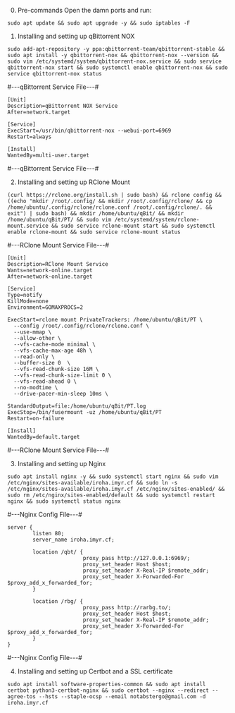 0. Pre-commands
Open the damn ports and run:

`sudo apt update && sudo apt upgrade -y && sudo iptables -F`


1. Installing and setting up qBittorrent NOX	
	
`sudo add-apt-repository -y ppa:qbittorrent-team/qbittorrent-stable && sudo apt install -y qbittorrent-nox && qbittorrent-nox --version && sudo vim /etc/systemd/system/qbittorrent-nox.service && sudo service qbittorrent-nox start && sudo systemctl enable qbittorrent-nox && sudo service qbittorrent-nox status`


#---qBittorrent Service File---#
```
[Unit]
Description=qBittorrent NOX Service
After=network.target
 
[Service]
ExecStart=/usr/bin/qbittorrent-nox --webui-port=6969
Restart=always
 
[Install]
WantedBy=multi-user.target
```
#---qBittorrent Service File---#
	
	
2. Installing and setting up RClone Mount
	
`(curl https://rclone.org/install.sh | sudo bash) && rclone config && ((echo "mkdir /root/.config/ && mkdir /root/.config/rclone/ && cp /home/ubuntu/.config/rclone/rclone.conf /root/.config/rclone/. && exit") | sudo bash) && mkdir /home/ubuntu/qBit/ && mkdir /home/ubuntu/qBit/PT/ && sudo vim /etc/systemd/system/rclone-mount.service && sudo service rclone-mount start && sudo systemctl enable rclone-mount && sudo service rclone-mount status`
	
#---RClone Mount Service File---#
```
[Unit]
Description=RClone Mount Service
Wants=network-online.target
After=network-online.target

[Service]
Type=notify
KillMode=none
Environment=GOMAXPROCS=2

ExecStart=rclone mount PrivateTrackers: /home/ubuntu/qBit/PT \
  --config /root/.config/rclone/rclone.conf \
  --use-mmap \
  --allow-other \
  --vfs-cache-mode minimal \
  --vfs-cache-max-age 48h \
  --read-only \
  --buffer-size 0  \
  --vfs-read-chunk-size 16M \
  --vfs-read-chunk-size-limit 0 \
  --vfs-read-ahead 0 \
  --no-modtime \
  --drive-pacer-min-sleep 10ms \

StandardOutput=file:/home/ubuntu/qBit/PT.log
ExecStop=/bin/fusermount -uz /home/ubuntu/qBit/PT
Restart=on-failure

[Install]
WantedBy=default.target
```
#---RClone Mount Service File---#
	
	
3. Installing and setting up Nginx

`sudo apt install nginx -y && sudo systemctl start nginx && sudo vim /etc/nginx/sites-available/iroha.imyr.cf && sudo ln -s /etc/nginx/sites-available/iroha.imyr.cf /etc/nginx/sites-enabled/ && sudo rm /etc/nginx/sites-enabled/default && sudo systemctl restart nginx && sudo systemctl status nginx`

#---Nginx Config File---#
```	
server {
        listen 80;
        server_name iroha.imyr.cf;

        location /qbt/ {
                        proxy_pass http://127.0.0.1:6969/;
                        proxy_set_header Host $host;
                        proxy_set_header X-Real-IP $remote_addr;
                        proxy_set_header X-Forwarded-For $proxy_add_x_forwarded_for;
        }

        location /rbg/ {
                        proxy_pass http://rarbg.to/;
                        proxy_set_header Host $host;
                        proxy_set_header X-Real-IP $remote_addr;
                        proxy_set_header X-Forwarded-For $proxy_add_x_forwarded_for;
        }
}
```	
#---Nginx Config File---#

	
4. Installing and setting up Certbot and a SSL certificate

`sudo apt install software-properties-common && sudo apt install certbot python3-certbot-nginx && sudo certbot --nginx --redirect --agree-tos --hsts --staple-ocsp --email notabstergo@gmail.com -d iroha.imyr.cf`
